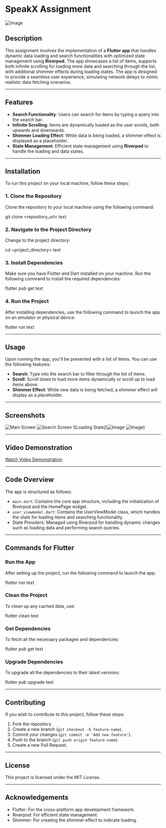 # **SpeakX Assignment**
![Image](https://github.com/user-attachments/assets/3147bd02-4f4e-43d7-a3d1-4283598d3e1e)
## **Description**
This assignment involves the implementation of a **Flutter app** that handles dynamic data loading and search functionalities with optimized state management using **Riverpod**. The app showcases a list of items, supports both infinite scrolling for loading more data and searching through the list, with additional shimmer effects during loading states. The app is designed to provide a seamless user experience, simulating network delays to mimic realistic data fetching scenarios.

---

## **Features**
- **Search Functionality**: Users can search for items by typing a query into the search bar.
- **Infinite Scrolling**: Items are dynamically loaded as the user scrolls, both upwards and downwards.
- **Shimmer Loading Effect**: While data is being loaded, a shimmer effect is displayed as a placeholder.
- **State Management**: Efficient state management using **Riverpod** to handle the loading and data states.

---

## **Installation**

To run this project on your local machine, follow these steps:

### 1. **Clone the Repository**
Clone the repository to your local machine using the following command:

git clone <repository_url>
text

### 2. **Navigate to the Project Directory**
Change to the project directory:

cd <project_directory>
text

### 3. **Install Dependencies**
Make sure you have Flutter and Dart installed on your machine. Run the following command to install the required dependencies:

flutter pub get
text

### 4. **Run the Project**
After installing dependencies, use the following command to launch the app on an emulator or physical device:

flutter run
text

---

## **Usage**
Upon running the app, you'll be presented with a list of items. You can use the following features:
- **Search**: Type into the search bar to filter through the list of items.
- **Scroll**: Scroll down to load more items dynamically or scroll up to load items above.
- **Shimmer Effect**: While new data is being fetched, a shimmer effect will display as a placeholder.

---

## **Screenshots**
![Main Screen](![Image](https://github.com/user-attachments/assets/a18d795c-6e6c-49a6-8f0f-a5a4dd121717))
![Search Screen](![Image](https://github.com/user-attachments/assets/ee4d10fe-0eb9-44c9-996d-8e740a37fba6))
![Loading State](![Image](https://github.com/user-attachments/assets/7840c2da-2f64-406c-b462-1adab7cc59d3)    ![Image](https://github.com/user-attachments/assets/b5b2d6bd-b0ba-42e4-88ac-a60be4b15fc6))


---

## **Video Demonstration**
[Watch Video Demonstration]([path_to_video_link](https://drive.google.com/file/d/10djmGHaBiqGwRNHZ29Q1s33HzfnY3ewY/view?usp=drive_link))

---

## **Code Overview**
The app is structured as follows:
- `main.dart`: Contains the core app structure, including the initialization of Riverpod and the HomePage widget.
- `user_viewmodel.dart`: Contains the UserViewModel class, which handles the state for loading items and searching functionality.
- State Providers: Managed using Riverpod for handling dynamic changes such as loading data and performing search queries.

---

## **Commands for Flutter**

### Run the App
After setting up the project, run the following command to launch the app:

flutter run
text

### Clean the Project
To clean up any cached data, use:

flutter clean
text

### Get Dependencies
To fetch all the necessary packages and dependencies:

flutter pub get
text

### Upgrade Dependencies
To upgrade all the dependencies to their latest versions:

flutter pub upgrade
text

---

## **Contributing**
If you wish to contribute to this project, follow these steps:
1. Fork the repository.
2. Create a new branch (`git checkout -b feature-name`).
3. Commit your changes (`git commit -m 'Add new feature'`).
4. Push to the branch (`git push origin feature-name`).
5. Create a new Pull Request.

---

## **License**
This project is licensed under the MIT License.

---

## **Acknowledgements**
- Flutter: For the cross-platform app development framework.
- Riverpod: For efficient state management.
- Shimmer: For creating the shimmer effect to indicate loading.
